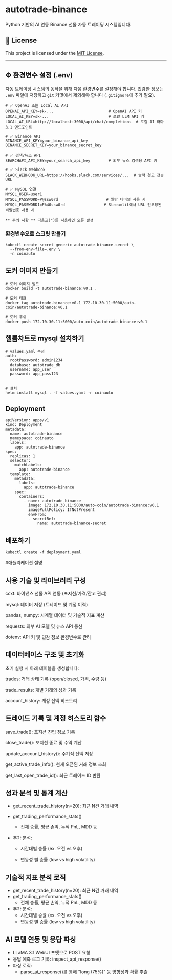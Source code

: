 # autotrade-binance

Python 기반의 AI 연동 Binance 선물 자동 트레이딩 시스템입니다.

## 🪪 License

This project is licensed under the [MIT License](LICENSE).

---

## ⚙️ 환경변수 설정 (.env)

자동 트레이딩 시스템의 동작을 위해 다음 환경변수를 설정해야 합니다. 민감한 정보는 `.env` 파일에 저장하고 `git` 커밋에서 제외해야 합니다 (`.gitignore`에 추가 필요).

```env
# ✅ OpenAI 또는 Local AI API
OPENAI_API_KEY=sk-...                        # OpenAI API 키
LOCAL_AI_KEY=sk-...                          # 로컬 LLM API 키
LOCAL_AI_URL=http://localhost:3000/api/chat/completions  # 로컬 AI 라마3.1 엔드포인트

# ✅ Binance API
BINANCE_API_KEY=your_binance_api_key
BINANCE_SECRET_KEY=your_binance_secret_key

# ✅ 검색/뉴스 API
SEARCHAPI_API_KEY=your_search_api_key        # 외부 뉴스 검색용 API 키

# ✅ Slack Webhook
SLACK_WEBHOOK_URL=https://hooks.slack.com/services/...  # 슬랙 경고 전송 URL

# ✅ MySQL 연결
MYSQL_USER=user1
MYSQL_PASSWORD=P@ssw0rd                     # 일반 터미널 사용 시
MYSQL_PASSWORD1=P%40ssw0rd                 # Streamlit에서 URL 인코딩된 비밀번호 사용 시

** 주의 사항 ** 따옴표(")를 사용하면 오류 발생
```
### 환경변수으로 스크릿 만들기
```
kubectl create secret generic autotrade-binance-secret \
  --from-env-file=.env \
  -n coinauto
```

## 도커 이미지 만들기
```
# 도커 이미지 빌드
docker build -t autotrade-binance:v0.1 .

# 도커 태크
docker tag autotrade-binance:v0.1 172.10.30.11:5000/auto-coin/autotrade-binance:v0.1

# 도커 푸쉬
docker push 172.10.30.11:5000/auto-coin/autotrade-binance:v0.1
```
## 헬름차트로 mysql 설치하기
```
# values.yaml 수정
auth:
  rootPassword: admin1234
  database: autotrade_db
  username: app_user
  password: app_pass123


# 설치
helm install mysql . -f values.yaml -n coinauto
```
## Deployment
```
apiVersion: apps/v1
kind: Deployment
metadata:
  name: autotrade-binance
  namespace: coinauto
  labels:
    app: autotrade-binance
spec:
  replicas: 1
  selector:
    matchLabels:
      app: autotrade-binance
  template:
    metadata:
      labels:
        app: autotrade-binance
    spec:
      containers:
        - name: autotrade-binance
          image: 172.10.30.11:5000/auto-coin/autotrade-binance:v0.1
          imagePullPolicy: IfNotPresent
          envFrom:
          - secretRef:
              name: autotrade-binance-secret
```

## 배포하기
```
kubectl create -f deployment.yaml
```

#애플리케이션 설명
## 사용 기술 및 라이브러리 구성
ccxt: 바이낸스 선물 API 연동 (포지션/가격/잔고 관리)

mysql: 데이터 저장 (트레이드 및 계정 이력) 

pandas, numpy: 시계열 데이터 및 기술적 지표 계산

requests: 외부 AI 모델 및 뉴스 API 통신

dotenv: API 키 및 민감 정보 환경변수로 관리


## 데이터베이스 구조 및 초기화
초기 실행 시 아래 테이블을 생성합니다:

trades: 거래 상태 기록 (open/closed, 가격, 수량 등)

trade_results: 개별 거래의 성과 기록

account_history: 계정 잔액 히스토리


## 트레이드 기록 및 계정 히스토리 함수
save_trade(): 포지션 진입 정보 기록

close_trade(): 포지션 종료 및 수익 계산

update_account_history(): 주기적 잔액 저장

get_active_trade_info(): 현재 오픈된 거래 정보 조회

get_last_open_trade_id(): 최근 트레이드 ID 반환

## 성과 분석 및 통계 계산
- get_recent_trade_history(n=20): 최근 N건 거래 내역

- get_trading_performance_stats()

  + 전체 승률, 평균 손익, 누적 PnL, MDD 등

- 추가 분석:

  + 시간대별 승률 (ex. 오전 vs 오후)

  + 변동성 별 승률 (low vs high volatility)
 
## 기술적 지표 분석 로직

- get_recent_trade_history(n=20): 최근 N건 거래 내역
- get_trading_performance_stats()
  + 전체 승률, 평균 손익, 누적 PnL, MDD 등
- 추가 분석:
  + 시간대별 승률 (ex. 오전 vs 오후)
  + 변동성 별 승률 (low vs high volatility)
 
## AI 모델 연동 및 응답 파싱
- LLaMA 3.1 WebUI 포맷으로 POST 요청
- 응답 예측 로그 기록: inspect_api_response()
- 파싱 로직:
  + parse_ai_response()를 통해 "long (75%)" 등 방향성과 확률 추출

